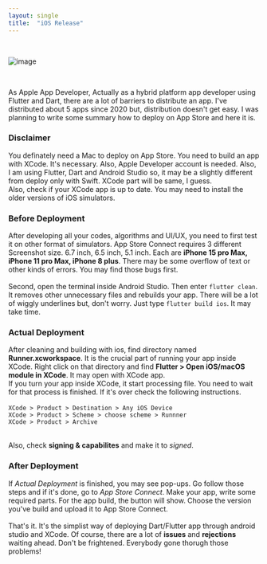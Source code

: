 ```yaml
---
layout: single
title:  "iOS Release"
---
```

<br>

![image](https://github.com/DutchVandaline/DutchVandaline.github.io/assets/142364450/3d92750f-8975-4085-8730-0aa085f3724e)

<br>

As Apple App Developer, Actually as a hybrid platform app developer using Flutter and Dart, there are a lot of barriers to distribute an app. I've distributed about 5 apps since 2020 but, distribution doesn't get easy. I was planning to write some summary how to deploy on App Store and here it is.

### Disclaimer
 You definately need a Mac to deploy on App Store. You need to build an app with XCode. It's necessary. Also, Apple Developer account is needed. Also, I am using Flutter, Dart and Android Studio so, it may be a slightly different from deploy only with Swift. XCode part will be same, I guess. <br>
 Also, check if your XCode app is up to date. You may need to install the older versions of iOS simulators.

### Before Deployment
 After developing all your codes, algorithms and UI/UX, you need to first test it on other format of simulators. App Store Connect requires 3 different Screenshot size. 6.7 inch, 6.5 inch, 5.1 inch. Each are  **iPhone 15 pro Max, iPhone 11 pro Max, iPhone 8 plus**. There may be some overflow of text or other kinds of errors. You may find those bugs first. <br> 
<br>
 Second, open the terminal inside Android Studio. Then enter `flutter clean`. It removes other unnecessary files and rebuilds your app. There will be a lot of wiggly underlines but, don't worry. Just type `flutter build ios`. It may take time.<br>
 
### Actual Deployment
 After cleaning and building with ios, find directory named **Runner.xcworkspace**. It is the crucial part of running your app inside XCode. Right click on that directory and find **Flutter > Open iOS/macOS module in XCode**. It may open with XCode app.<br>
 If you turn your app inside XCode, it start processing file. You need to wait for that process is finished. If it's over check the following instructions. <br><br>
 `XCode > Product > Destination > Any iOS Device` <br>
 `XCode > Product > Scheme > choose scheme > Runnner` <br>
 `XCode > Product > Archive` <br><br>

 Also, check **signing & capabilites** and make it to *signed*.

### After Deployment
If *Actual Deployment* is finished, you may see pop-ups. Go follow those steps and if it's done, go to *App Store Connect*. Make your app, write some required parts. For the app build, the button will show. Choose the version you've build and upload it to App Store Connect.<br>
<br>
That's it. It's the simplist way of deploying Dart/Flutter app through android studio and XCode. Of course, there are a lot of **issues** and **rejections** waiting ahead. Don't be frightened. Everybody gone thorugh those problems!



